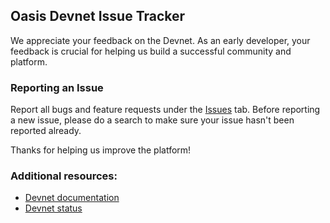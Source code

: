 ## Oasis Devnet Issue Tracker

We appreciate your feedback on the Devnet. As an early developer, your feedback is crucial for helping us build a successful community and platform.

### Reporting an Issue

Report all bugs and feature requests under the [Issues](https://github.com/oasislabs/devnet-issues/issues) tab. Before reporting a new issue, please do a search to make sure your issue hasn't been reported already.

Thanks for helping us improve the platform!

### Additional resources:
- [Devnet documentation](https://docs.oasiscloud.io)
- [Devnet status](https://oasislabs.statuspage.io/)
